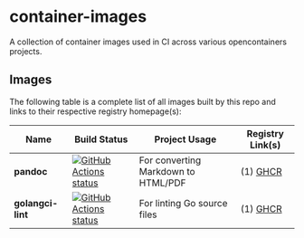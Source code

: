 # container-images

A collection of container images used in CI across various
opencontainers projects.

## Images

The following table is a complete list of all images built by this repo and
links to their respective registry homepage(s):

| Name | Build Status | Project Usage | Registry Link(s) |
| ---- | ------------ | ----- | ---- |
| **pandoc** | [![GitHub Actions status](https://github.com/bloodorangeio/container-images/workflows/pandoc/badge.svg)](https://github.com/bloodorangeio/container-images/actions?query=workflow%3Apandoc) | For converting Markdown to HTML/PDF | (1) [GHCR](https://github.com/orgs/bloodorangeio/packages/container/package/pandoc) |
| **golangci-lint** | [![GitHub Actions status](https://github.com/bloodorangeio/container-images/workflows/golangci-lint/badge.svg)](https://github.com/bloodorangeio/container-images/actions?query=workflow%3Agolangci-lint) | For linting Go source files | (1) [GHCR](https://github.com/orgs/bloodorangeio/packages/container/package/golangci-lint) |


